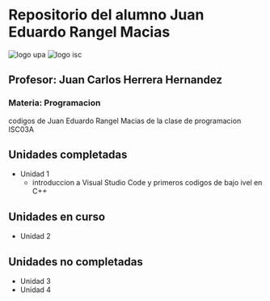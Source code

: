 # Repositorio del alumno Juan Eduardo Rangel Macias 

![logo upa](https://i.imgur.com/FmFqNUm.png)              ![logo isc](https://i.imgur.com/YDchKT7.png)
## Profesor: Juan Carlos Herrera Hernandez
### Materia: Programacion 

codigos de Juan Eduardo Rangel Macias de la clase de programacion ISC03A

## Unidades completadas
* Unidad 1 
  * introduccion a Visual Studio Code y primeros codigos de bajo ivel en C++

## Unidades en curso 
* Unidad 2

## Unidades no completadas 
* Unidad 3
* Unidad 4
